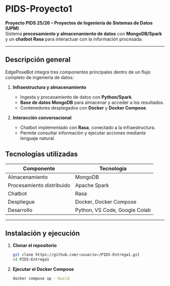 # PIDS-Proyecto1

**Proyecto PIDS 25/26 – Proyectos de Ingeniería de Sistemas de Datos (UPM)**  
Sistema **procesamiento y almacenamiento de datos** con **MongoDB/Spark** y un **chatbot Rasa** para interactuar con la información procesada.

---

## Descripción general

EdgePoseBot integra tres componentes principales dentro de un flujo completo de ingeniería de datos:

1. **Infraestructura y almacenamiento**  
   - Ingesta y procesamiento de datos con **Python/Spark**.  
   - **Base de datos MongoDB** para almacenar y acceder a los resultados.  
   - Contenedores desplegados con **Docker** y **Docker Compose**.

2. **Interacción conversacional**  
   - Chatbot implementado con **Rasa**, conectado a la infraestructura.  
   - Permite consultar información y ejecutar acciones mediante lenguaje natural.

## Tecnologías utilizadas

| Componente | Tecnología |
|-------------|-------------|
| Almacenamiento | MongoDB |
| Procesamiento distribuido | Apache Spark |
| Chatbot | Rasa |
| Despliegue | Docker, Docker Compose |
| Desarrollo | Python, VS Code, Google Colab |

---

## Instalación y ejecución

1. **Clonar el repositorio**
   ```bash
   git clone https://github.com/<usuario>/PIDS-Entrega1.git
   cd PIDS-Entrega1
   ```

2. **Ejecutar el Docker Compose**
   ```bash
   docker compose up --build
   ```
